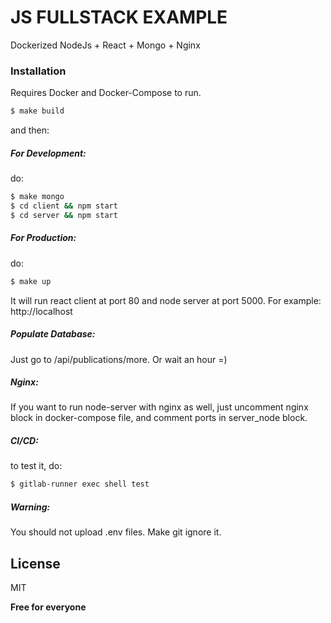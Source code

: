 # JS FULLSTACK EXAMPLE

Dockerized NodeJs + React + Mongo + Nginx

### Installation

Requires Docker and Docker-Compose to run.

```sh
$ make build
```

and then:

##### For Development:

do:

```sh
$ make mongo
$ cd client && npm start
$ cd server && npm start
```

##### For Production:

do:

```sh
$ make up
```

It will run react client at port 80 and node server at port 5000.
For example: http://localhost

##### Populate Database:

Just go to /api/publications/more. Or wait an hour =)

##### Nginx:

If you want to run node-server with nginx as well, just uncomment nginx block in docker-compose file, and comment ports in server_node block.

##### CI/CD:

to test it, do:

```sh
$ gitlab-runner exec shell test
```

##### Warning:

You should not upload .env files. Make git ignore it.

## License

MIT

**Free for everyone**
